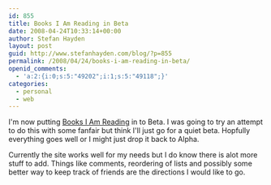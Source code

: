 ```yaml
---
id: 855
title: Books I Am Reading in Beta
date: 2008-04-24T10:33:14+00:00
author: Stefan Hayden
layout: post
guid: http://www.stefanhayden.com/blog/?p=855
permalink: /2008/04/24/books-i-am-reading-in-beta/
openid_comments:
  - 'a:2:{i:0;s:5:"49202";i:1;s:5:"49118";}'
categories:
  - personal
  - web
---
```

I'm now putting <a href="http://www.booksiamreading.com/">Books I Am Reading</a> in to Beta. I was going to try an attempt to do this with some fanfair but think I'll just go for a quiet beta. Hopfully everything goes well or I might just drop it back to Alpha.

Currently the site works well for my needs but I do know there is alot more stuff to add. Things like comments, reordering of lists and possibly some better way to keep track of friends are the directions I would like to go.